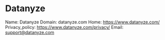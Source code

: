 
# Datanyze

Name: Datanyze
Domain: datanyze.com
Home: https://www.datanyze.com/
Privacy_policy: https://www.datanyze.com/privacy/
Email: support@datanyze.com
